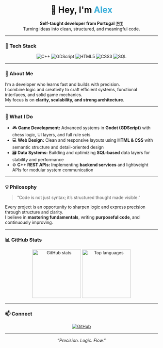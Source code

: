 <h1 align="center">👋 Hey, I'm <span style="color:#3BAFDA;">Alex</span></h1>

<p align="center">
  <b>Self-taught developer from Portugal 🇵🇹</b><br>
  Turning ideas into clean, structured, and meaningful code.
</p>

---

### 🧠 Tech Stack
<p align="center">
  <img src="https://img.shields.io/badge/C++-00599C?style=for-the-badge&logo=cplusplus&logoColor=white" alt="C++" />
  <img src="https://img.shields.io/badge/GDScript-478CBF?style=for-the-badge&logo=godot-engine&logoColor=white" alt="GDScript" />
  <img src="https://img.shields.io/badge/HTML5-E34F26?style=for-the-badge&logo=html5&logoColor=white" alt="HTML5" />
  <img src="https://img.shields.io/badge/CSS3-1572B6?style=for-the-badge&logo=css3&logoColor=white" alt="CSS3" />
  <img src="https://img.shields.io/badge/SQL-336791?style=for-the-badge&logo=postgresql&logoColor=white" alt="SQL" />
</p>

---

### 🚀 About Me
I’m a developer who learns fast and builds with precision.  
I combine logic and creativity to craft efficient systems, functional interfaces, and solid game mechanics.  
My focus is on **clarity, scalability, and strong architecture**.

---

### 🧩 What I Do
- 🎮 **Game Development:** Advanced systems in **Godot (GDScript)** with chess logic, UI layers, and full rule sets  
- 💻 **Web Design:** Clean and responsive layouts using **HTML & CSS** with semantic structure and detail-oriented design  
- 🗃️ **Data Systems:** Building and optimizing **SQL-based** data layers for stability and performance  
- ⚙️ **C++ REST APIs:** Implementing **backend services** and lightweight APIs for modular system communication  

---

### 💡 Philosophy
> “Code is not just syntax; it’s structured thought made visible.”

Every project is an opportunity to sharpen logic and express precision through structure and clarity.  
I believe in **mastering fundamentals**, writing **purposeful code**, and continuously improving.

---

### 📊 GitHub Stats
<p align="center">
  <img src="https://github-readme-stats.vercel.app/api?username=aiqlex&show_icons=true&theme=tokyonight&hide_border=true" alt="GitHub stats" height="160"/>
  <img src="https://github-readme-stats.vercel.app/api/top-langs/?username=aiqlex&layout=compact&theme=tokyonight&hide_border=true" alt="Top languages" height="160"/>
</p>

---

### 📫 Connect
<p align="center">
  <a href="https://github.com/aiqlex" target="_blank">
    <img src="https://img.shields.io/badge/GitHub-100000?style=for-the-badge&logo=github&logoColor=white" alt="GitHub"/>
  </a>
</p>

---

<p align="center">
  <i>“Precision. Logic. Flow.”</i>
</p>

